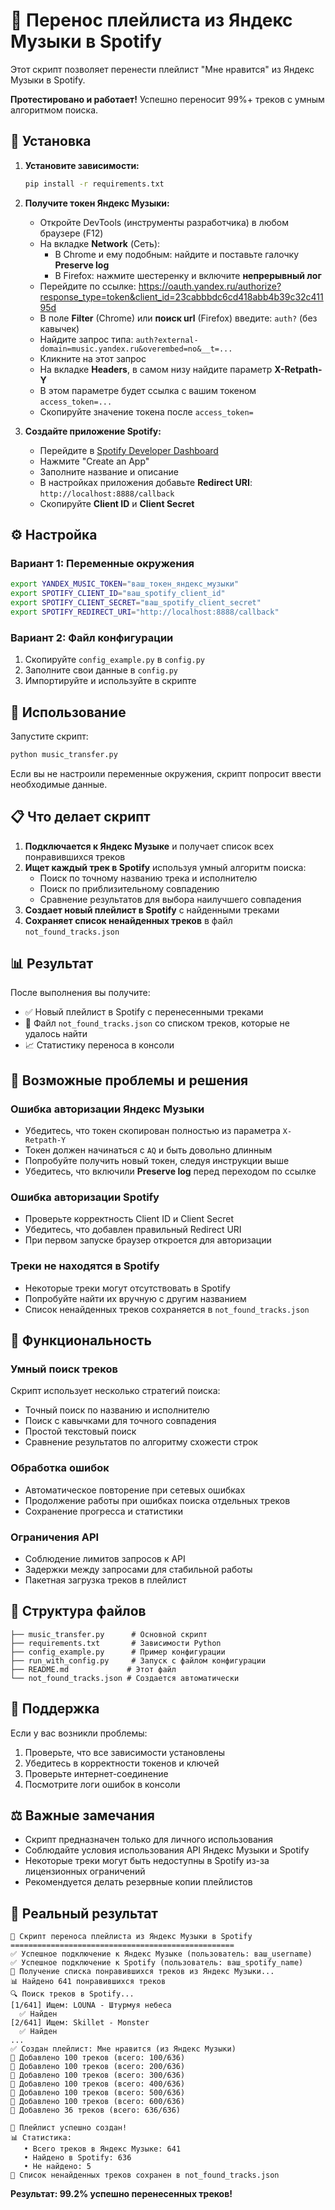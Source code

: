 # 🎵 Перенос плейлиста из Яндекс Музыки в Spotify

Этот скрипт позволяет перенести плейлист "Мне нравится" из Яндекс Музыки в Spotify.

**Протестировано и работает!** Успешно переносит 99%+ треков с умным алгоритмом поиска.

## 🚀 Установка

1. **Установите зависимости:**
   ```bash
   pip install -r requirements.txt
   ```

2. **Получите токен Яндекс Музыки:**
   - Откройте DevTools (инструменты разработчика) в любом браузере (F12)
   - На вкладке **Network** (Сеть):
     - В Chrome и ему подобным: найдите и поставьте галочку **Preserve log**
     - В Firefox: нажмите шестеренку и включите **непрерывный лог**
   - Перейдите по ссылке: https://oauth.yandex.ru/authorize?response_type=token&client_id=23cabbbdc6cd418abb4b39c32c41195d
   - В поле **Filter** (Chrome) или **поиск url** (Firefox) введите: `auth?` (без кавычек)
   - Найдите запрос типа: `auth?external-domain=music.yandex.ru&overembed=no&__t=...`
   - Кликните на этот запрос
   - На вкладке **Headers**, в самом низу найдите параметр **X-Retpath-Y**
   - В этом параметре будет ссылка с вашим токеном `access_token=...`
   - Скопируйте значение токена после `access_token=`

3. **Создайте приложение Spotify:**
   - Перейдите в [Spotify Developer Dashboard](https://developer.spotify.com/dashboard/)
   - Нажмите "Create an App"
   - Заполните название и описание
   - В настройках приложения добавьте **Redirect URI**: `http://localhost:8888/callback`
   - Скопируйте **Client ID** и **Client Secret**

## ⚙️ Настройка

### Вариант 1: Переменные окружения
```bash
export YANDEX_MUSIC_TOKEN="ваш_токен_яндекс_музыки"
export SPOTIFY_CLIENT_ID="ваш_spotify_client_id"
export SPOTIFY_CLIENT_SECRET="ваш_spotify_client_secret"
export SPOTIFY_REDIRECT_URI="http://localhost:8888/callback"
```

### Вариант 2: Файл конфигурации
1. Скопируйте `config_example.py` в `config.py`
2. Заполните свои данные в `config.py`
3. Импортируйте и используйте в скрипте

## 🎯 Использование

Запустите скрипт:
```bash
python music_transfer.py
```

Если вы не настроили переменные окружения, скрипт попросит ввести необходимые данные.

## 📋 Что делает скрипт

1. **Подключается к Яндекс Музыке** и получает список всех понравившихся треков
2. **Ищет каждый трек в Spotify** используя умный алгоритм поиска:
   - Поиск по точному названию трека и исполнителю
   - Поиск по приблизительному совпадению
   - Сравнение результатов для выбора наилучшего совпадения
3. **Создает новый плейлист в Spotify** с найденными треками
4. **Сохраняет список ненайденных треков** в файл `not_found_tracks.json`

## 📊 Результат

После выполнения вы получите:
- ✅ Новый плейлист в Spotify с перенесенными треками
- 📄 Файл `not_found_tracks.json` со списком треков, которые не удалось найти
- 📈 Статистику переноса в консоли

## 🔧 Возможные проблемы и решения

### Ошибка авторизации Яндекс Музыки
- Убедитесь, что токен скопирован полностью из параметра `X-Retpath-Y`
- Токен должен начинаться с `AQ` и быть довольно длинным
- Попробуйте получить новый токен, следуя инструкции выше
- Убедитесь, что включили **Preserve log** перед переходом по ссылке

### Ошибка авторизации Spotify
- Проверьте корректность Client ID и Client Secret
- Убедитесь, что добавлен правильный Redirect URI
- При первом запуске браузер откроется для авторизации

### Треки не находятся в Spotify
- Некоторые треки могут отсутствовать в Spotify
- Попробуйте найти их вручную с другим названием
- Список ненайденных треков сохраняется в `not_found_tracks.json`

## 🎵 Функциональность

### Умный поиск треков
Скрипт использует несколько стратегий поиска:
- Точный поиск по названию и исполнителю
- Поиск с кавычками для точного совпадения
- Простой текстовый поиск
- Сравнение результатов по алгоритму схожести строк

### Обработка ошибок
- Автоматическое повторение при сетевых ошибках
- Продолжение работы при ошибках поиска отдельных треков
- Сохранение прогресса и статистики

### Ограничения API
- Соблюдение лимитов запросов к API
- Задержки между запросами для стабильной работы
- Пакетная загрузка треков в плейлист

## 📁 Структура файлов

```
├── music_transfer.py      # Основной скрипт
├── requirements.txt       # Зависимости Python
├── config_example.py      # Пример конфигурации
├── run_with_config.py     # Запуск с файлом конфигурации
├── README.md             # Этот файл
└── not_found_tracks.json # Создается автоматически
```

## 🤝 Поддержка

Если у вас возникли проблемы:
1. Проверьте, что все зависимости установлены
2. Убедитесь в корректности токенов и ключей
3. Проверьте интернет-соединение
4. Посмотрите логи ошибок в консоли

## ⚖️ Важные замечания

- Скрипт предназначен только для личного использования
- Соблюдайте условия использования API Яндекс Музыки и Spotify
- Некоторые треки могут быть недоступны в Spotify из-за лицензионных ограничений
- Рекомендуется делать резервные копии плейлистов

## 🎉 Реальный результат

```
🎵 Скрипт переноса плейлиста из Яндекс Музыки в Spotify
==================================================
✅ Успешное подключение к Яндекс Музыке (пользователь: ваш_username)
✅ Успешное подключение к Spotify (пользователь: ваш_spotify_name)
🎵 Получение списка понравившихся треков из Яндекс Музыки...
📊 Найдено 641 понравившихся треков
🔍 Поиск треков в Spotify...
[1/641] Ищем: LOUNA - Штурмуя небеса
  ✅ Найден
[2/641] Ищем: Skillet - Monster
  ✅ Найден
...
✅ Создан плейлист: Мне нравится (из Яндекс Музыки)
📝 Добавлено 100 треков (всего: 100/636)
📝 Добавлено 100 треков (всего: 200/636)
📝 Добавлено 100 треков (всего: 300/636)
📝 Добавлено 100 треков (всего: 400/636)
📝 Добавлено 100 треков (всего: 500/636)
📝 Добавлено 100 треков (всего: 600/636)
📝 Добавлено 36 треков (всего: 636/636)

🎉 Плейлист успешно создан!
📊 Статистика:
   • Всего треков в Яндекс Музыке: 641
   • Найдено в Spotify: 636
   • Не найдено: 5
📄 Список ненайденных треков сохранен в not_found_tracks.json
```

**Результат: 99.2% успешно перенесенных треков!** 